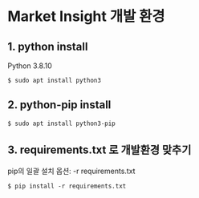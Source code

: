# Market Insight 개발 환경

## 1. python install
Python 3.8.10
```
$ sudo apt install python3
```

## 2. python-pip install
```
$ sudo apt install python3-pip
```

## 3. requirements.txt 로 개발환경 맞추기
pip의 일괄 설치 옵션: -r requirements.txt
```
$ pip install -r requirements.txt
```